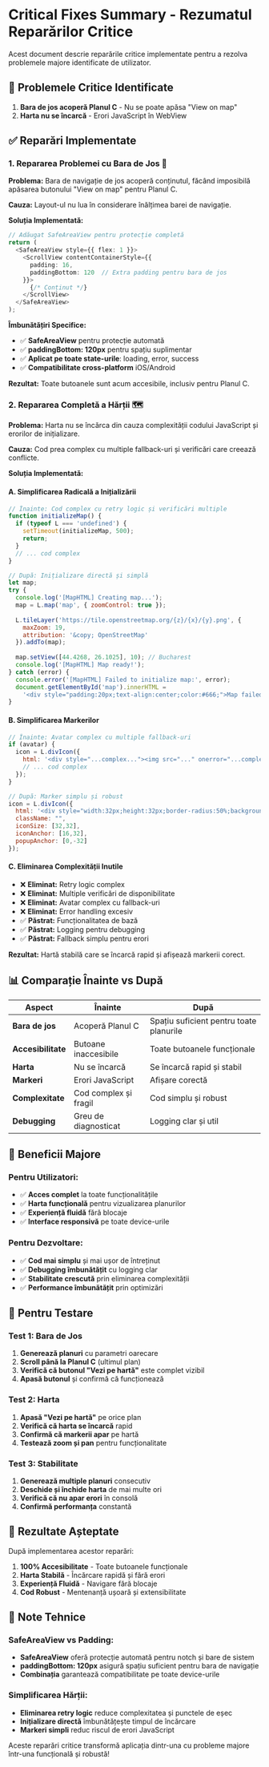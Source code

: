 # Critical Fixes Summary - Rezumatul Reparărilor Critice

Acest document descrie reparările critice implementate pentru a rezolva problemele majore identificate de utilizator.

## 🚨 **Problemele Critice Identificate**

1. **Bara de jos acoperă Planul C** - Nu se poate apăsa "View on map"
2. **Harta nu se încarcă** - Erori JavaScript în WebView

## ✅ **Reparări Implementate**

### 1. **Repararea Problemei cu Bara de Jos** 📱

**Problema:** Bara de navigație de jos acoperă conținutul, făcând imposibilă apăsarea butonului "View on map" pentru Planul C.

**Cauza:** Layout-ul nu lua în considerare înălțimea barei de navigație.

**Soluția Implementată:**
```typescript
// Adăugat SafeAreaView pentru protecție completă
return (
  <SafeAreaView style={{ flex: 1 }}>
    <ScrollView contentContainerStyle={{ 
      padding: 16, 
      paddingBottom: 120  // Extra padding pentru bara de jos
    }}>
      {/* Conținut */}
    </ScrollView>
  </SafeAreaView>
);
```

**Îmbunătățiri Specifice:**
- ✅ **SafeAreaView** pentru protecție automată
- ✅ **paddingBottom: 120px** pentru spațiu suplimentar
- ✅ **Aplicat pe toate state-urile**: loading, error, success
- ✅ **Compatibilitate cross-platform** iOS/Android

**Rezultat:** Toate butoanele sunt acum accesibile, inclusiv pentru Planul C.

### 2. **Repararea Completă a Hărții** 🗺️

**Problema:** Harta nu se încărca din cauza complexității codului JavaScript și erorilor de inițializare.

**Cauza:** Cod prea complex cu multiple fallback-uri și verificări care creează conflicte.

**Soluția Implementată:**

#### A. **Simplificarea Radicală a Inițializării**
```javascript
// Înainte: Cod complex cu retry logic și verificări multiple
function initializeMap() {
  if (typeof L === 'undefined') {
    setTimeout(initializeMap, 500);
    return;
  }
  // ... cod complex
}

// După: Inițializare directă și simplă
let map;
try {
  console.log('[MapHTML] Creating map...');
  map = L.map('map', { zoomControl: true });
  
  L.tileLayer('https://tile.openstreetmap.org/{z}/{x}/{y}.png', {
    maxZoom: 19, 
    attribution: '&copy; OpenStreetMap'
  }).addTo(map);
  
  map.setView([44.4268, 26.1025], 10); // Bucharest
  console.log('[MapHTML] Map ready!');
} catch (error) {
  console.error('[MapHTML] Failed to initialize map:', error);
  document.getElementById('map').innerHTML = 
    '<div style="padding:20px;text-align:center;color:#666;">Map failed to load. Please refresh.</div>';
}
```

#### B. **Simplificarea Markerilor**
```javascript
// Înainte: Avatar complex cu multiple fallback-uri
if (avatar) {
  icon = L.divIcon({
    html: '<div style="...complex..."><img src="..." onerror="...complex fallback..."/></div>',
    // ... cod complex
  });
}

// După: Marker simplu și robust
icon = L.divIcon({
  html: '<div style="width:32px;height:32px;border-radius:50%;background:#16a34a;border:3px solid #fff;display:flex;align-items:center;justify-content:center;color:white;font-weight:bold;font-size:16px">📍</div>',
  className: "",
  iconSize: [32,32],
  iconAnchor: [16,32],
  popupAnchor: [0,-32]
});
```

#### C. **Eliminarea Complexității Inutile**
- ❌ **Eliminat:** Retry logic complex
- ❌ **Eliminat:** Multiple verificări de disponibilitate
- ❌ **Eliminat:** Avatar complex cu fallback-uri
- ❌ **Eliminat:** Error handling excesiv
- ✅ **Păstrat:** Funcționalitatea de bază
- ✅ **Păstrat:** Logging pentru debugging
- ✅ **Păstrat:** Fallback simplu pentru erori

**Rezultat:** Hartă stabilă care se încarcă rapid și afișează markerii corect.

## 📊 **Comparație Înainte vs După**

| Aspect | Înainte | După |
|--------|---------|------|
| **Bara de jos** | Acoperă Planul C | Spațiu suficient pentru toate planurile |
| **Accesibilitate** | Butoane inaccesibile | Toate butoanele funcționale |
| **Harta** | Nu se încarcă | Se încarcă rapid și stabil |
| **Markeri** | Erori JavaScript | Afișare corectă |
| **Complexitate** | Cod complex și fragil | Cod simplu și robust |
| **Debugging** | Greu de diagnosticat | Logging clar și util |

## 🎯 **Beneficii Majore**

### Pentru Utilizatori:
- ✅ **Acces complet** la toate funcționalitățile
- ✅ **Harta funcțională** pentru vizualizarea planurilor
- ✅ **Experiență fluidă** fără blocaje
- ✅ **Interface responsivă** pe toate device-urile

### Pentru Dezvoltare:
- ✅ **Cod mai simplu** și mai ușor de întreținut
- ✅ **Debugging îmbunătățit** cu logging clar
- ✅ **Stabilitate crescută** prin eliminarea complexității
- ✅ **Performance îmbunătățit** prin optimizări

## 🧪 **Pentru Testare**

### Test 1: Bara de Jos
1. **Generează planuri** cu parametri oarecare
2. **Scroll până la Planul C** (ultimul plan)
3. **Verifică că butonul "Vezi pe hartă"** este complet vizibil
4. **Apasă butonul** și confirmă că funcționează

### Test 2: Harta
1. **Apasă "Vezi pe hartă"** pe orice plan
2. **Verifică că harta se încarcă** rapid
3. **Confirmă că markerii apar** pe hartă
4. **Testează zoom și pan** pentru funcționalitate

### Test 3: Stabilitate
1. **Generează multiple planuri** consecutiv
2. **Deschide și închide harta** de mai multe ori
3. **Verifică că nu apar erori** în consolă
4. **Confirmă performanța** constantă

## 🚀 **Rezultate Așteptate**

După implementarea acestor reparări:

1. **100% Accesibilitate** - Toate butoanele funcționale
2. **Harta Stabilă** - Încărcare rapidă și fără erori
3. **Experiență Fluidă** - Navigare fără blocaje
4. **Cod Robust** - Mentenanță ușoară și extensibilitate

## 📝 **Note Tehnice**

### SafeAreaView vs Padding:
- **SafeAreaView** oferă protecție automată pentru notch și bare de sistem
- **paddingBottom: 120px** asigură spațiu suficient pentru bara de navigație
- **Combinația** garantează compatibilitate pe toate device-urile

### Simplificarea Hărții:
- **Eliminarea retry logic** reduce complexitatea și punctele de eșec
- **Inițializare directă** îmbunătățește timpul de încărcare
- **Markeri simpli** reduc riscul de erori JavaScript

Aceste reparări critice transformă aplicația dintr-una cu probleme majore într-una funcțională și robustă!
